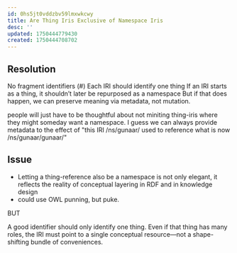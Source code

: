 ```yaml
---
id: 0hs5jt0vddzbv59lmxwkcwy
title: Are Thing Iris Exclusive of Namespace Iris
desc: ''
updated: 1750444779430
created: 1750444708702
---
```


## Resolution

No fragment identifiers (#)
Each IRI should identify one thing
If an IRI starts as a thing, it shouldn’t later be repurposed as a namespace
But if that does happen, we can preserve meaning via metadata, not mutation.

 people will just have to be thoughtful about not miniting thing-iris where they might someday want a namespace. I guess we can always provide metadata to the effect of "this IRI /ns/gunaar/ used to reference what is now /ns/gunaar/gunaar/"

## Issue

- Letting a thing-reference also be a namespace is not only elegant, it reflects the reality of conceptual layering in RDF and in knowledge design
- could use OWL punning, but puke.

BUT

A good identifier should only identify one thing.
Even if that thing has many roles, the IRI must point to a single conceptual resource—not a shape-shifting bundle of conveniences.

